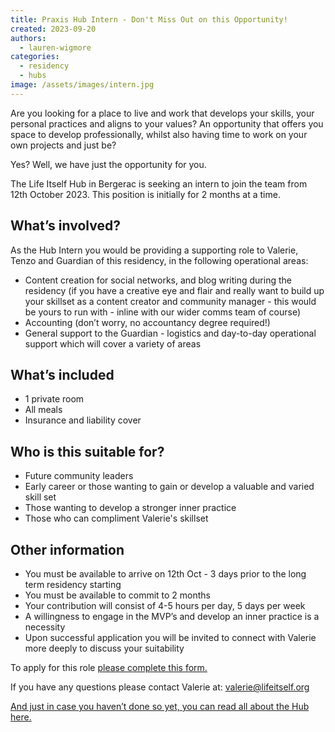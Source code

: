 ```yaml
---
title: Praxis Hub Intern - Don't Miss Out on this Opportunity!
created: 2023-09-20
authors:
  - lauren-wigmore
categories:
  - residency
  - hubs
image: /assets/images/intern.jpg
---
```

Are you looking for a place to live and work that develops your skills, your personal practices and aligns to your values? An opportunity that offers you space to develop professionally, whilst also having time to work on your own projects and just be? 

Yes? Well, we have just the opportunity for you.

The Life Itself Hub in Bergerac is seeking an intern to join the team from 12th October 2023. This position is initially for 2 months at a time.

## What’s involved?

As the Hub Intern you would be providing a supporting role to Valerie, Tenzo and Guardian of this residency, in the following operational areas:

- Content creation for social networks, and blog writing during the residency (if you have a creative eye and flair and really want to build up your skillset as a content creator and community manager - this would be yours to run with - inline with our wider comms team of course)
- Accounting (don’t worry, no accountancy degree required!) 
- General support to the Guardian - logistics and day-to-day operational support which will cover a variety of areas

## What’s included

- 1 private room 
- All meals 
- Insurance and liability cover
## Who is this suitable for?

- Future community leaders
- Early career or those wanting to gain or develop a valuable and varied skill set 
- Those wanting to develop a stronger inner practice
- Those who can compliment Valerie's skillset 
    
## Other information

- You must be available to arrive on 12th Oct - 3 days prior to the long term residency starting
- You must be available to commit to 2 months 
- Your contribution will consist of 4-5 hours per day, 5 days per week
- A willingness to engage in the MVP’s and develop an inner practice is a necessity
- Upon successful application you will be invited to connect with Valerie more deeply to discuss your suitability
    
To apply for this role [please complete this form.](https://docs.google.com/forms/d/e/1FAIpQLSfqQh6WfZ1k6oP0oi2LBoYvwPG_aeQ-vYZ0ZFsq6KQ_6zl0Zw/viewform)  

If you have any questions please contact Valerie at: [valerie@lifeitself.org](mailto:valerie@lifeitself.org)

[And just in case you haven’t done so yet, you can read all about the Hub here.](https://lifeitself.org/hubs/bergerac)